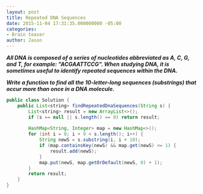 ```yaml
---
layout: post
title: Repeated DNA Sequences
date: 2015-11-04 17:31:35.000000000 -05:00
categories:
- Brain teaser
author: Jason
---
```

<p><strong><em>All DNA is composed of a series of nucleotides abbreviated as A, C, G, and T, for example: "ACGAATTCCG". When studying DNA, it is sometimes useful to identify repeated sequences within the DNA.<br />

Write a function to find all the 10-letter-long sequences (substrings) that occur more than once in a DNA molecule.</em></strong></p>
``` java
public class Solution {
    public List<string> findRepeatedDnaSequences(String s) {
        List<string> result = new ArrayList<>();
        if (s == null || s.length() == 0) return result;
        
        HashMap<String, Integer> map = new HashMap<>();
        for (int i = 0; i + 9 < s.length(); i++) {
            String newS = s.substring(i, i + 10);
            if (map.containsKey(newS) && map.get(newS) <= 1) {
                result.add(newS);
            }
            map.put(newS, map.getOrDefault(newS, 0) + 1);
        }
        return result;
    }
}
```
